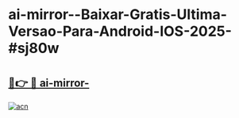 # ai-mirror--Baixar-Gratis-Ultima-Versao-Para-Android-IOS-2025-#sj80w

# <h2><a href="https://ainizakaria.my?title=ai-mirror-&ref=24M">🔗👉 🔴 ai-mirror-</a></h2>

[![acn](https://github.com/user-attachments/assets/0f9c940e-d8b0-45ae-aac7-cd30a18b3e1c)](https://ainizakaria.my?title=ai-mirror-&ref=24M)

